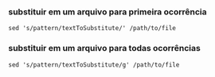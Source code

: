 ### substituir em um arquivo para primeira ocorrência
```
sed 's/pattern/textToSubstitute/' /path/to/file
```
### substituir em um arquivo para todas ocorrências
```
sed 's/pattern/textToSubstitute/g' /path/to/file
```
